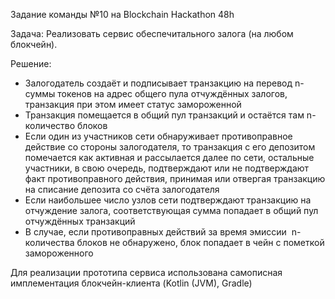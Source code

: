 Задание команды №10 на Blockchain Hackathon 48h

Задача: Реализовать сервис обеспечитального залога (на любом блокчейн).

Решение:
- Залогодатель создаёт и подписывает транзакцию на перевод n-суммы токенов на адрес общего пула отчуждённых залогов, транзакция при этом имеет статус замороженной
- Транзакция помещается в общий пул транзакций и остаётся  там n-количество блоков	
- Если один из участников сети обнаруживает противоправное действие со стороны залогодателя, то транзакция с его депозитом помечается как активная и рассылается далее по сети, остальные участники, в свою очередь, подтверждают или не подтверждают факт противоправного действия, принимая или отвергая транзакцию на списание депозита со счёта залогодателя
- Если наибольшее число узлов сети подтверждают транзакцию на отчуждение залога, соответствующая сумма попадает в общий пул отчуждённых транзакций
- В случае, если противоправных действий за время эмиссии  n-количества блоков не обнаружено, блок попадает в чейн с пометкой замороженного


Для реализации прототипа сервиса использована самописная имплементация блокчейн-клиента (Kotlin (JVM), Gradle)
